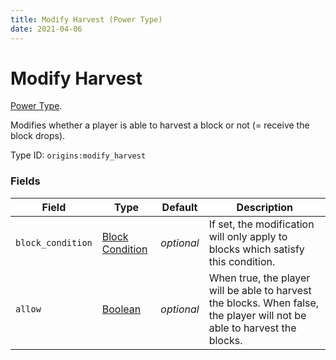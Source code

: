 ```yaml
---
title: Modify Harvest (Power Type)
date: 2021-04-06
---
```

# Modify Harvest

[Power Type](../power_types.md).

Modifies whether a player is able to harvest a block or not (= receive the block drops).

Type ID: `origins:modify_harvest`

### Fields

Field  | Type | Default | Description
-------|------|---------|-------------
`block_condition` | [Block Condition](../block_conditions) | _optional_ | If set, the modification will only apply to blocks which satisfy this condition.
`allow` | [Boolean](../data_types/boolean.md) | _optional_ | When true, the player will be able to harvest the blocks. When false, the player will not be able to harvest the blocks.
